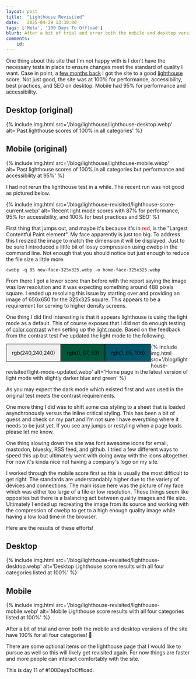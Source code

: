 ```yaml
---
layout: post
title:  "Lighthouse Revisited"
date:   2025-04-29 13:30:00
tags: ['Meta', '100 Days To Offload']
blurb: After a bit of trial and error both the mobile and desktop versions of the site have 100% for all four categories! 🎉
comments:
    id: 
---
```

<style>
.box {
  float: left;
  /* height: 50px; */
  /* width: 50px; */
  padding: 15px;
  text-align: center;
  vertical-align: center;
  margin-bottom: 15px;
  border: 1px solid light-dark(rgb(26, 26, 26), rgb(240,240,240));
  color: black;
  /* clear: both; */
}
.white {background-color: rgb(240,240,240);}
.black {background-color: rgb(26, 26, 26);color:white;}
.medium-green {background-color: rgb(0, 87, 59);}
.bright-green {background-color: rgb(32, 255, 188);}
.medium-blue {background-color: rgb(1, 85, 106);}
.bright-blue {background-color: rgb(25, 209, 255);}
</style>

One thing about this site that I'm not happy with is I don't have the necessary tests in place to ensure changes meet the standard of quality I want. Case in point, a [few months back] I got the site to a good [lighthouse] score. Not just good, the site was at 100% for performance, accessibility, best practices, and SEO on desktop. Mobile had 95% for performance and accessibility.

## Desktop (original)

{% include img.html src='/blog/lighthouse/lighthouse-desktop.webp' alt='Past lighthouse scores of 100% in all categories' %}

## Mobile (original)

{% include img.html src='/blog/lighthouse/lighthouse-mobile.webp' alt='Past lighthouse scores of 100% in all categories but performance and accessibility at 95%' %}

I had not rerun the lighthouse test in a while. The recent run was not good as pictured below.

{% include img.html src='/blog/lighthouse-revisited/lighthouse-score-current.webp' alt='Recent light mode scores with 87% for performance, 95% for accessibility, and 100% for best practices and SEO' %}

First thing that jumps out, and maybe it's because it's in <span style="color:red">red</span>, is the "Largest Contentful Paint element". My face apparently is just too big. To address this I resized the image to match the dimension it will be displayed. Just to be sure I introduced a little bit of lossy compression using cwebp in the command line. Not enough that you should notice but just enough to reduce the file size a little more.

~~~
cwebp -q 85 new-face-325x325.webp -o home-face-325x325.webp
~~~

From there I got a lower score than before with the report saying the image was low resolution and it was expecting something around 488 pixels square. I ended up resolving this issue by starting over and providing an image of 650x650 for the 325x325 square. This appears to be a requirement for serving to higher density screens.

One thing I did find interesting is that it appears lighthouse is using the light mode as a default. This of course exposes that I did not do enough testing of [color contrast] when setting up the [light mode]. Based on the feedback from the contrast test I've updated the light mode to the following.

<div class="box white">rgb(240,240,240)</div><div class="box medium-green">rgb(0, 87, 59)</div><div class="box medium-blue">rgb(1, 85, 106)</div>

{% include img.html src='/blog/lighthouse-revisited/light-mode-updated.webp' alt='Home page in the latest version of light mode with slightly darker blue and green' %}

As you may expect the dark mode which existed first and was used in the original test meets the contrast requirements.

One more thing I did was to shift some css styling to a sheet that is loaded asynchronously versus the inline critical styling. This has been a bit of guess and check on my part and I'm not sure I have everything where it needs to be just yet. If you see any jumps or restyling when a page loads please let me know.

One thing slowing down the site was font awesome icons for email, mastodon, bluesky, RSS feed, and github. I tried a few different ways to speed this up but ultimately went with doing away with the icons altogether. For now it's kinda nice not having a company's logo on my site.

I worked through the mobile score first as this is usually the most difficult to get right. The standards are understandably higher due to the variety of devices and connections. The main issue here was the picture of my face which was either too large of a file or low resolution. These things seem like opposites but there is a balancing act between quality images and file size. Ultimately I ended up recreating the image from its source and working with the compression of cwebp to get to a high enough quality image while having a low load time in the browser.

Here are the results of these efforts!

## Desktop
{% include img.html src='/blog/lighthouse-revisited/lighthouse-desktop.webp' alt='Desktop Lighthouse score results with all four categories listed at 100%' %}

## Mobile
{% include img.html src='/blog/lighthouse-revisited/lighthouse-mobile.webp' alt='Mobile Lighthouse score results with all four categories listed at 100%' %}

After a bit of trial and error both the mobile and desktop versions of the site have 100% for all four categories! 🎉

There are some optional items on the lighthouse page that I would like to pursue as well so this will likely get revisited again. For now things are faster and more people can interact comfortably with the site.

This is day 11 of #100DaysToOffload.

[few months back]: /blog/2024/07/26/lighthouse
[lighthouse]: https://github.com/GoogleChrome/lighthouse
[color contrast]: https://dequeuniversity.com/rules/axe/4.10/color-contrast
[light mode]: /blog/2025/04/16/light-and-dark-revisited